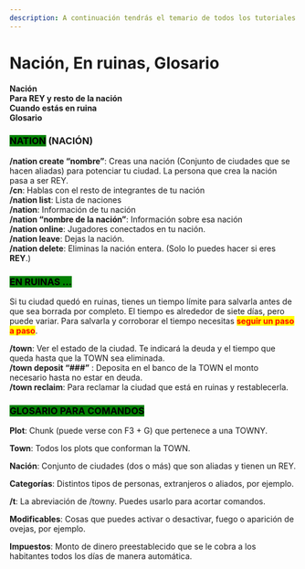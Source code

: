 ```yaml
---
description: A continuación tendrás el temario de todos los tutoriales y explicaciones que verás en esta guía.
---
```


# Nación, En ruinas, Glosario

**Nación**\
&#x20;                **Para REY y resto de la nación**\
&#x20;                   **Cuando estás en ruina**\
&#x20;                   **Glosario**

### <mark style="background-color:green;">NATION</mark> (NACIÓN)

**/nation create “nombre”**: Creas una nación (Conjunto de ciudades que se hacen aliadas) para potenciar tu ciudad. La persona que crea la nación pasa a ser REY.\
**/cn**: Hablas con el resto de integrantes de tu nación\
**/nation list**: Lista de naciones\
**/nation**: Información de tu nación\
**/nation “nombre de la nación”**: Información sobre esa nación\
**/nation online**: Jugadores conectados en tu nación.\
**/nation leave**: Dejas la nación.\
**/nation delete**: Eliminas la nación entera. (Solo lo puedes hacer si eres **REY**.)

### <mark style="background-color:green;">EN RUINAS …</mark>

Si tu ciudad quedó en ruinas, tienes un tiempo límite para salvarla antes de que sea borrada por completo. El tiempo es alrededor de siete días, pero puede variar. Para salvarla y corroborar el tiempo necesitas <mark style="color:red;">**seguir un paso a paso**</mark>.

**/town**: Ver el estado de la ciudad. Te indicará la deuda y el tiempo que queda hasta que la TOWN sea eliminada. \
**/town deposit “###”** : Deposita en el banco de la TOWN el monto necesario hasta no estar en deuda. \
**/town reclaim**: Para reclamar la ciudad que está en ruinas y restablecerla.

### <mark style="background-color:green;">GLOSARIO PARA COMANDOS</mark>

**Plot**: Chunk (puede verse con F3 + G) que pertenece a una TOWNY.

**Town**: Todos los plots que conforman la TOWN.

**Nación**: Conjunto de ciudades (dos o más) que son aliadas y tienen un REY.

**Categorías**: Distintos tipos de personas, extranjeros o aliados, por ejemplo.

**/t**: La abreviación de /towny. Puedes usarlo para acortar comandos.

**Modificables**: Cosas que puedes activar o desactivar, fuego o aparición de ovejas, por ejemplo.

**Impuestos**: Monto de dinero preestablecido que se le cobra a los habitantes todos los días de manera automática.

